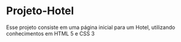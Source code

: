 # Projeto-Hotel
Esse projeto consiste em uma página inicial para um Hotel, utilizando conhecimentos em HTML 5 e CSS 3
